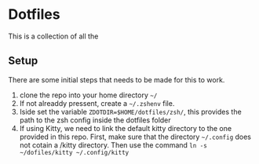# Dotfiles
This is a collection of all the 

## Setup
There are some initial steps that needs to be made for this to work. 
1. clone the repo into your home directory `~/`
2. If not alreaddy pressent, create a `~/.zshenv` file.
3. Iside set the variable `ZDOTDIR=$HOME/dotfiles/zsh/`, this provides the path to the zsh config inside the dotfiles folder
4. If using Kitty, we need to link the default kitty directory to the one provided in this repo. First, make sure that the directory `~/.config` does not cotain a /kitty directory. Then use the command `ln -s ~/dofiles/kitty ~/.config/kitty`

